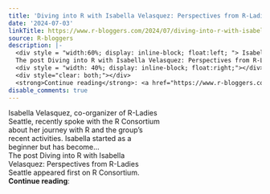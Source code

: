 ```yaml
---
title: 'Diving into R with Isabella Velasquez: Perspectives from R-Ladies Seattle'
date: '2024-07-03'
linkTitle: https://www.r-bloggers.com/2024/07/diving-into-r-with-isabella-velasquez-perspectives-from-r-ladies-seattle/
source: R-bloggers
description: |-
  <div style = "width:60%; display: inline-block; float:left; "> Isabella Velasquez, co-organizer of R-Ladies Seattle, recently spoke with the R Consortium about her journey with R and the group’s recent activities. Isabella started as a beginner but has become...<br />
  The post Diving into R with Isabella Velasquez: Perspectives from R-Ladies Seattle appeared first on R Consortium.</div>
  <div style = "width: 40%; display: inline-block; float:right;"></div>
  <div style="clear: both;"></div>
  <strong>Continue reading</strong>: <a href="https://www.r-bloggers.com/2024/07/diving-into-r-with-isabella-vel ...
disable_comments: true
---
```

<div style = "width:60%; display: inline-block; float:left; "> Isabella Velasquez, co-organizer of R-Ladies Seattle, recently spoke with the R Consortium about her journey with R and the group’s recent activities. Isabella started as a beginner but has become...<br />
The post Diving into R with Isabella Velasquez: Perspectives from R-Ladies Seattle appeared first on R Consortium.</div>
<div style = "width: 40%; display: inline-block; float:right;"></div>
<div style="clear: both;"></div>
<strong>Continue reading</strong>: <a href="https://www.r-bloggers.com/2024/07/diving-into-r-with-isabella-vel ...
